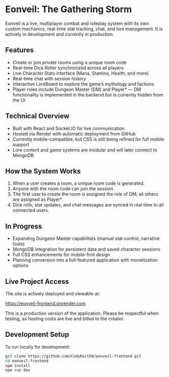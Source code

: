 # Eonveil: The Gathering Storm

Eonveil is a live, multiplayer combat and roleplay system with its own custom mechanics, real-time stat tracking, chat, and lore management. It is actively in development and currently in production.

## Features

- Create or join private rooms using a unique room code
- Real-time Dice Roller synchronized across all players
- Live Character Stats interface (Mana, Stamina, Health, and more)
- Real-time chat with session history
- Interactive LoreBoard to explore the game’s mythology and factions
- Player roles include Dungeon Master (DM) and Player* — DM functionality is implemented in the backend but is currently hidden from the UI

## Technical Overview

- Built with React and Socket.IO for live communication
- Hosted via Render with automatic deployment from GitHub
- Currently mobile-compatible, but CSS is still being refined for full mobile support
- Lore content and game systems are modular and will later connect to MongoDB

## How the System Works

1. When a user creates a room, a unique room code is generated.
2. Anyone with the room code can join the session.
3. The first user to create the room is assigned the role of DM; all others are assigned as Player*.
4. Dice rolls, stat updates, and chat messages are synced in real time to all connected users.

## In Progress

- Expanding Dungeon Master capabilities (manual stat control, narrative tools)
- MongoDB integration for persistent data and saved character sessions
- Full CSS enhancements for mobile-first design
- Planning conversion into a full-featured application with monetization options

## Live Project Access

The site is actively deployed and viewable at:

https://eonveil-frontend.onrender.com

This is a production version of the application. Please be respectful when testing, as hosting costs are live and billed to the creator.

## Development Setup

To run locally for development:

```bash
git clone https://github.com/CodyKeith9/eonveil-frontend.git
cd eonveil-frontend
npm install
npm run dev
